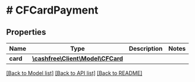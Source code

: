 # # CFCardPayment

## Properties

Name | Type | Description | Notes
------------ | ------------- | ------------- | -------------
**card** | [**\cashfree\Client\Model\CFCard**](CFCard.md) |  |

[[Back to Model list]](../../README.md#models) [[Back to API list]](../../README.md#endpoints) [[Back to README]](../../README.md)
